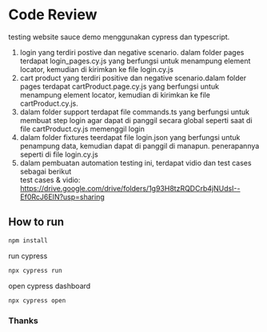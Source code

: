 # Code Review
testing  website sauce demo menggunakan cypress dan typescript.
1. login yang terdiri postive dan negative scenario. dalam folder pages terdapat login_pages.cy.js yang berfungsi untuk menampung element locator, kemudian di kirimkan ke file login.cy.js
2. cart product yang terdiri positive dan negative scenario.dalam folder pages terdapat cartProduct.page.cy.js yang berfungsi untuk menampung element locator, kemudian di kirimkan ke file cartProduct.cy.js.
3. dalam folder support terdapat file commands.ts yang berfungsi untuk membuat step login agar dapat di panggil secara global seperti saat di file cartProduct.cy.js memenggil login
4. dalam folder fixtures teerdapat file login.json yang berfungsi untuk penampung data, kemudian dapat di panggil di manapun. penerapannya seperti di file login.cy.js
5. dalam pembuatan automation testing ini, terdapat vidio dan test cases sebagai berikut <br />
   test cases & vidio: https://drive.google.com/drive/folders/1g93H8tzRQDCrb4jNUdsI--Ef0RcJ6EIN?usp=sharing

## How to run

```bash
npm install
```

run cypress
```bash
npx cypress run
```

open cypress dashboard
```bash
npx cypress open
```

### Thanks
